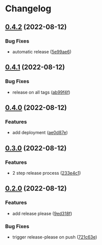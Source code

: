 # Changelog

## [0.4.2](https://github.com/glebiller/showcase-release/compare/v0.4.1...v0.4.2) (2022-08-12)


### Bug Fixes

* automatic release ([5e99ae6](https://github.com/glebiller/showcase-release/commit/5e99ae6a918142449c43c40fbf4e75b6f5ccf01c))

## [0.4.1](https://github.com/glebiller/showcase-release/compare/v0.4.0...v0.4.1) (2022-08-12)


### Bug Fixes

* release on all tags ([ab99f4f](https://github.com/glebiller/showcase-release/commit/ab99f4f122ee39632f4a2c7754e8b1041ad5ee83))

## [0.4.0](https://github.com/glebiller/showcase-release/compare/v0.3.0...v0.4.0) (2022-08-12)


### Features

* add deployment ([ae0d87e](https://github.com/glebiller/showcase-release/commit/ae0d87edcd2cc05ccc9d98fdc566039ce307af57))

## [0.3.0](https://github.com/glebiller/showcase-release/compare/v0.2.0...v0.3.0) (2022-08-12)


### Features

* 2 step release process ([233e4c1](https://github.com/glebiller/showcase-release/commit/233e4c1f9095fd4c7aaad86971c78b7e9a64f3dd))

## [0.2.0](https://github.com/glebiller/showcase-release/compare/v0.1.0...v0.2.0) (2022-08-12)


### Features

* add release please ([9ed318f](https://github.com/glebiller/showcase-release/commit/9ed318fec86727d9173ffb62cbad1ef9fdeb8a72))


### Bug Fixes

* trigger release-please on push ([721c63e](https://github.com/glebiller/showcase-release/commit/721c63e1cd91ac9bc199d7ec0206288dca82807f))
